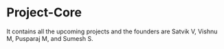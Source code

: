 # Project-Core
It contains all the upcoming projects and the founders are Satvik V, Vishnu M, Pusparaj M, and Sumesh S.
